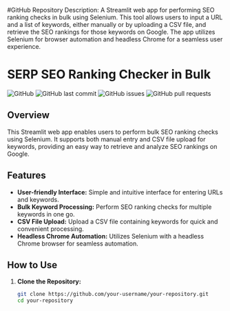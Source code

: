#GitHub Repository Description:
A Streamlit web app for performing SEO ranking checks in bulk using Selenium. This tool allows users to input a URL and a list of keywords, either manually or by uploading a CSV file, and retrieve the SEO rankings for those keywords on Google. The app utilizes Selenium for browser automation and headless Chrome for a seamless user experience.

# SERP SEO Ranking Checker in Bulk

![GitHub]([https://img.shields.io/github/license/your-username/your-repository](https://github.com/pratham4544/))
![GitHub last commit](https://img.shields.io/github/last-commit/your-username/your-repository)
![GitHub issues](https://img.shields.io/github/issues-raw/your-username/your-repository)
![GitHub pull requests](https://img.shields.io/github/issues-pr/your-username/your-repository)

## Overview

This Streamlit web app enables users to perform bulk SEO ranking checks using Selenium. It supports both manual entry and CSV file upload for keywords, providing an easy way to retrieve and analyze SEO rankings on Google.

## Features

- **User-friendly Interface:** Simple and intuitive interface for entering URLs and keywords.
- **Bulk Keyword Processing:** Perform SEO ranking checks for multiple keywords in one go.
- **CSV File Upload:** Upload a CSV file containing keywords for quick and convenient processing.
- **Headless Chrome Automation:** Utilizes Selenium with a headless Chrome browser for seamless automation.

## How to Use

1. **Clone the Repository:**

   ```bash
   git clone https://github.com/your-username/your-repository.git
   cd your-repository
